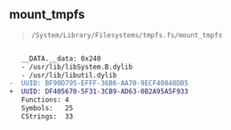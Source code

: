 ## mount_tmpfs

> `/System/Library/Filesystems/tmpfs.fs/mount_tmpfs`

```diff

   __DATA.__data: 0x240
   - /usr/lib/libSystem.B.dylib
   - /usr/lib/libutil.dylib
-  UUID: BF90D795-EFFF-36B6-AA70-9ECF40848DB5
+  UUID: DF405670-5F31-3CB9-AD63-0B2A95A5F933
   Functions: 4
   Symbols:   25
   CStrings:  33

```
